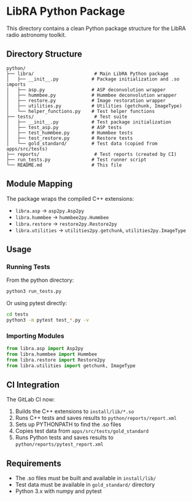 # LibRA Python Package

This directory contains a clean Python package structure for the LibRA radio astronomy toolkit.

## Directory Structure

```
python/
├── libra/                      # Main LibRA Python package
│   ├── __init__.py            # Package initialization and .so imports
│   ├── asp.py                 # ASP deconvolution wrapper
│   ├── hummbee.py             # Hummbee deconvolution wrapper  
│   ├── restore.py             # Image restoration wrapper
│   ├── utilities.py           # Utilities (getchunk, ImageType)
│   └── helper_functions.py    # Test helper functions
├── tests/                      # Test suite
│   ├── __init__.py            # Test package initialization
│   ├── test_asp.py            # ASP tests
│   ├── test_hummbee.py        # Hummbee tests
│   ├── test_restore.py        # Restore tests
│   └── gold_standard/         # Test data (copied from apps/src/tests)
├── reports/                    # Test reports (created by CI)
├── run_tests.py               # Test runner script
└── README.md                  # This file
```

## Module Mapping

The package wraps the compiled C++ extensions:

- `libra.asp` → `asp2py.Asp2py`
- `libra.hummbee` → `hummbee2py.Hummbee`  
- `libra.restore` → `restore2py.Restore2py`
- `libra.utilities` → `utilities2py.getchunk`, `utilities2py.ImageType`

## Usage

### Running Tests

From the python directory:
```bash
python3 run_tests.py
```

Or using pytest directly:
```bash
cd tests
python3 -m pytest test_*.py -v
```

### Importing Modules

```python
from libra.asp import Asp2py
from libra.hummbee import Hummbee  
from libra.restore import Restore2py
from libra.utilities import getchunk, ImageType
```

## CI Integration

The GitLab CI now:
1. Builds the C++ extensions to `install/lib/*.so`
2. Runs C++ tests and saves results to `python/reports/report.xml`
3. Sets up PYTHONPATH to find the .so files
4. Copies test data from `apps/src/tests/gold_standard`
5. Runs Python tests and saves results to `python/reports/pytest_report.xml`

## Requirements

- The .so files must be built and available in `install/lib/`
- Test data must be available in `gold_standard/` directory
- Python 3.x with numpy and pytest